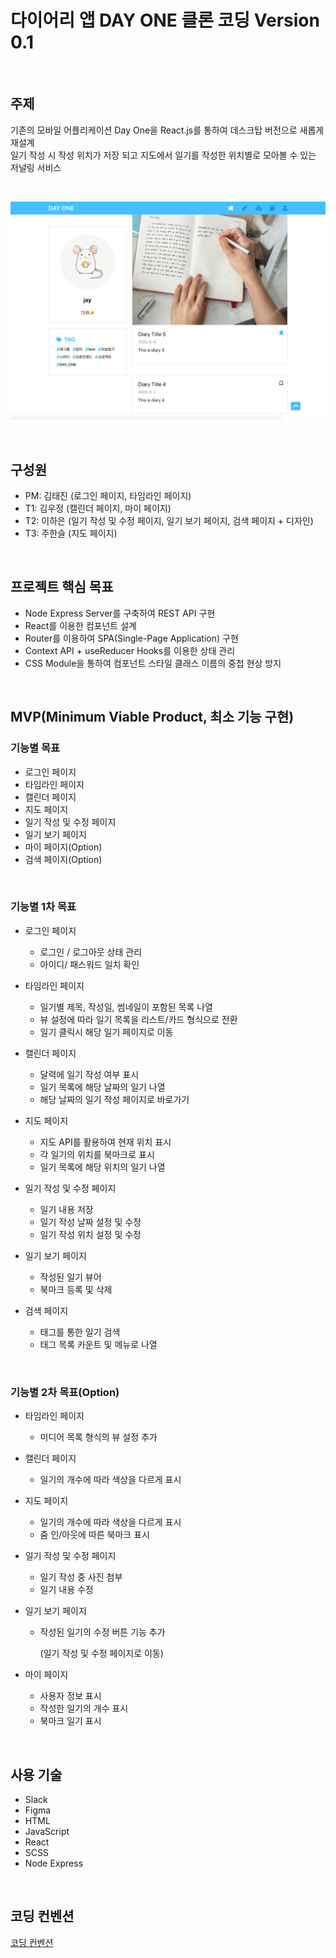 # 다이어리 앱 DAY ONE 클론 코딩 Version 0.1

<br>

## 주제

기존의 모바일 어플리케이션 Day One을 React.js를 통하여 데스크탑 버전으로 새롭게 재설계   
일기 작성 시 작성 위치가 저장 되고 지도에서 일기를 작성한 위치별로 모아볼 수 있는 저널링 서비스

<br>

![aidnd](/src/Util/asset/dayoneCapture.png)

<br>

## 구성원

- PM: 김태진 (로그인 페이지, 타임라인 페이지)
- T1: 김우정 (캘린더 페이지, 마이 페이지)
- T2: 이하은 (일기 작성 및 수정 페이지, 일기 보기 페이지, 검색 페이지 + 디자인)
- T3: 주한슬 (지도 페이지)

<br>

## 프로젝트 핵심 목표

- Node Express Server를 구축하여 REST API 구현
- React를 이용한 컴포넌트 설계
- Router를 이용하여 SPA(Single-Page Application) 구현
- Context API + useReducer Hooks를 이용한 상태 관리
- CSS Module을 통하여 컴포넌트 스타일 클래스 이름의 중첩 현상 방지

<br>

## MVP(Minimum Viable Product, 최소 기능 구현)

### 기능별 목표

- 로그인 페이지
- 타임라인 페이지
- 캘린더 페이지
- 지도 페이지
- 일기 작성 및 수정 페이지
- 일기 보기 페이지
- 마이 페이지(Option)
- 검색 페이지(Option)

<br>

### 기능별 1차 목표

- 로그인 페이지

  - 로그인 / 로그아웃 상태 관리
  - 아이디/ 패스워드 일치 확인

- 타임라인 페이지

  - 일기별 제목, 작성일, 썸네일이 포함된 목록 나열
  - 뷰 설정에 따라 일기 목록을 리스트/카드 형식으로 전환
  - 일기 클릭시 해당 일기 페이지로 이동

- 캘린더 페이지

  - 달력에 일기 작성 여부 표시
  - 일기 목록에 해당 날짜의 일기 나열
  - 해당 날짜의 일기 작성 페이지로 바로가기

- 지도 페이지

  - 지도 API를 활용하여 현재 위치 표시
  - 각 일기의 위치를 북마크로 표시
  - 일기 목록에 해당 위치의 일기 나열

- 일기 작성 및 수정 페이지

  - 일기 내용 저장
  - 일기 작성 날짜 설정 및 수정
  - 일기 작성 위치 설정 및 수정

- 일기 보기 페이지

  - 작성된 일기 뷰어
  - 북마크 등록 및 삭제

- 검색 페이지

  - 태그를 통한 일기 검색
  - 태그 목록 카운트 및 메뉴로 나열

<br>

### 기능별 2차 목표(Option)

- 타임라인 페이지

  - 미디어 목록 형식의 뷰 설정 추가

- 캘린더 페이지

  - 일기의 개수에 따라 색상을 다르게 표시

- 지도 페이지

  - 일기의 개수에 따라 색상을 다르게 표시
  - 줌 인/아웃에 따른 북마크 표시

- 일기 작성 및 수정 페이지

  - 일기 작성 중 사진 첨부
  - 일기 내용 수정

- 일기 보기 페이지

  - 작성된 일기의 수정 버튼 기능 추가

    (일기 작성 및 수정 페이지로 이동)

- 마이 페이지

  - 사용자 정보 표시
  - 작성한 일기의 개수 표시
  - 북마크 일기 표시

<br>

## 사용 기술

- Slack
- Figma
- HTML
- JavaScript
- React
- SCSS
- Node Express

<br> 

## 코딩 컨벤션

[코딩 컨벤션](/convention.md)
